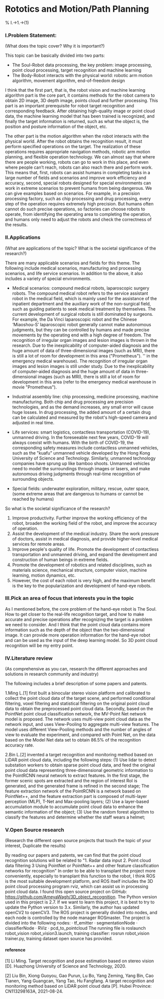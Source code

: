 # Rototics and Motion/Path Planning


% I.→1.→(1)
### I.Problem Statement:  
(What does the topic cover? Why it is important?)

This topic can be basically divided into two parts:
* The Soul-Robot data processing, the key problem: image processing, point cloud processing, target recognition and machine learning
* The Body-Robot interacts with the physical world: robotic arm motion algorithm, movement algorithm, end-of-freedom design

I think that the first part, that is, the robot vision and machine learning algorithm part is the core part, it contains methods for the robot camera to obtain 2D image, 3D depth image, points cloud and further processing. This part is an important prerequisite for robot target recognition and corresponding feedback. After obtaining high-quality image or point cloud data, the machine learning model that has been trained is recognized, and finally the target information is returned, such as what the object is, the position and posture information of the object, etc.

The other part is the motion algorithm when the robot interacts with the physical world. After the robot obtains the recognition result, it must perform specified operations on the target. The realization of these operations requires appropriate navigation methods, robotic arm motion planning, and flexible operation technology. We can almost say that where there are people working, robots can go to work in this place, and even where people can’t reach, robots can also reach there and perform work. This means that, first, robots can assist humans in completing tasks in a large number of fields and scenarios and improve work efficiency and accuracy, second, special robots designed for special environments can work in extreme scenarios to prevent humans from being dangerous. We can give examples based on scenarios. For example, in a precision processing factory, such as chip processing and drug processing, every step of the operation requires extremely high precision. But humans often cannot do such precise operations, so factories can choose robots to operate, from identifying the operating area to completing the operation, and humans only need to adjust the robots and check the correctness of the results.

### II.Applications
(What are applications of the topic? What is the societal significance of the research?)

There are many applicable scenarios and fields for this theme. The following include medical scenarios, manufacturing and processing scenarios, and life service scenarios. In addition to the above, it also includes a variety of special environments.

* Medical scenarios: compound medical robots, laparoscopic surgery robots. The compound medical robot refers to the service assistant robot in the medical field, which is mainly used for the assistance of the inpatient department and the auxiliary work of the non-surgical field, such as guiding patients to seek medical treatment by themselves. The current development of surgical robots is still dominated by surgeons. For example, the Da Vinci laparoscopic robot and the Chinese ‘Miaoshou-S’ laparoscopic robot generally cannot make autonomous judgments, but they can be controlled by humans and made precise movements by the operating end with a high degree of freedom. The recognition of irregular organ images and lesion images is thrown in the research. Due to the inexplicability of computer-aided diagnosis and the huge amount of data of three-dimensional images (such as MRI), there is still a lot of room for development in this area ("Prometheus"). '' in the emergency medical warehouse). The recognition of irregular organ images and lesion images is still under study. Due to the inexplicability of computer-aided diagnosis and the huge amount of data in three-dimensional images (such as MRI), there is still a lot of room for development in this area (refer to the emergency medical warehouse in movie "Prometheus").

* Industrial assembly line: chip processing, medicine processing, machine manufacturing. Both chip and drug processing are precision technologies, and as the demand increases, any small error will cause huge losses. In drug processing, the added amount of a certain drug can be calculated and measured by the robot's high-speed camera and adjusted in real time.

* Life services: smart logistics, contactless transportation (COVID-19), unmanned driving. In the foreseeable next few years, COVID-19 will always coexist with humans. With the birth of COVID-19, the corresponding safety measures include contactless unmanned vehicles, such as the "kuafu" unmanned vehicle developed by the Hong Kong University of Science and Technology. Similarly, unmanned technology companies have sprung up like bamboo shoots. Unmanned vehicles need to model the surroundings through images or lasers, and make autonomous driving judgments through real-time recognition of surrounding objects.

* Special fields: underwater exploration, military, rescue, outer space, (some extreme areas that are dangerous to humans or cannot be reached by humans)

So what is the societal significance of the research?

1. Improve productivity. Further improve the working efficiency of the robot, broaden the working field of the robot, and improve the accuracy of operation.
2. Assist the development of the medical industry. Share the work pressure of doctors, assist in medical diagnosis, and provide higher-level medical services for remote areas.
3. Improve people's quality of life. Promote the development of contactless transportation and unmanned driving, and expand the development and construction of human beings in extreme fields.
4. Promote the development of robotics and related disciplines, such as materials science, mechanical structure, computer vision, machine learning, motion dynamics, etc.
5. However, the cost of each robot is very high, and the maximum benefit is the key to the popularization and development of hand-eye robots.

### III.Pick an area of focus that interests you in the topic

As I mentioned before, the core problem of the hand-eye robot is The Soul. How to get closer to the real-life recognition target, and how to make accurate and precise operations after recognizing the target is a problem we need to consider. And I think that the point cloud data contains more information such as the depth of the object than the two-dimensional image. It can provide more operation information for the hand-eye robot and can be used as the input of the deep learning model. So 3D point cloud recognition will be my entry point.

### IV.Literature review
(As comprehensive as you can, research the different approaches and solutions in research community and industry)

The following includes a brief description of some papers and patents.

1.Ming L.[1] first built a binocular stereo vision platform and calibrated to collect the point cloud data of the target scene, and performed conditional filtering, voxel filtering and statistical filtering on the original point cloud data to obtain the preprocessed point cloud data. Secondly, based on the PointNet point cloud classification network, the MV-Point Net network model is proposed. The network uses multi-view point cloud data as the network input, and uses View-Pooling to aggregate multi-view features. The model uses different View-Pooling methods and the number of angles of view to evaluate the experiment, and compared with Point Net, on the data based on the Model Net data set to obtain 86.5% of the recognition accuracy rate.

2.Bin L.[2] invented a target recognition and monitoring method based on LiDAR point cloud data, including the following steps: 
(1) Use lidar to detect substation workers to obtain sparse point cloud data, and feed the original point cloud data representing three-dimensional geometric information to the PointRCNN neural network to extract features. In the first stage, the former scenic spots are extracted and the region of interest RoI is generated, and the generated frame is refined in the second stage; The feature extraction network of the PointRCNN is a network based on PointNet++, and the feature extraction part is composed of multi-layer perception (MLP), T-Net and Max-pooling layers;
(2) Use a layer-based accumulation module to accumulate point cloud data to enhance the semantic information of the object;
(3) Use the random forest algorithm to classify the features and determine whether the staff wears a helmet;

### V.Open Source research
(Research the different open source projects that touch the topic of your interest, Duplicate the results)

By reading our papers and patents, we can find that the point cloud recognition solutions will be related to "1. Radar data input 2. Point cloud data filtering 3 Using PointNet or PointNet++ and other feature classification networks for recognition" 
In order to be able to transplant the project more conveniently, especially to transplant this function to the robot, I think ROS is the most suitable development platform, and ROS itself includes the 3D point cloud processing program rviz, which can assist us in processing point cloud data.
I found this open source project on GitHub: https://github.com/AmeyaWagh/3D_object_recognition.
The Python version used in this project is 2.7. If we want to learn this project, it is best to try to update the Python version to 3.x. Similarly, the author has updated openCV2 to openCV3. The ROS project is generally divided into nodes, and each node is controlled by the node manager ROSmaster. The project is divided into the following nodes: 
·	tf_emitter 
·	segmentationNode
·	classifierNode
·	RViz
·	pcd_to_pointcloud
The running file is roslaunch robot_vision robot_vision3.launch, training classifier: rosrun robot_vision trainer.py, training dataset open source has provided.

#### reference

[1]	Li Ming. Target recognition and pose estimation based on stereo vision [D]. Huazhong University of Science and Technology, 2020.

[2]	Liu Bin, Xiong Guoyou, Gao Purun, Lu Bo, Yang Zeming, Yang Bin, Cao Tianen, Yang Guangcan, Yang Tao, Hu Fangfang. A target recognition and monitoring method based on LiDAR point cloud data [P]. Hubei Province: CN113298163A, 2021-08-24.
